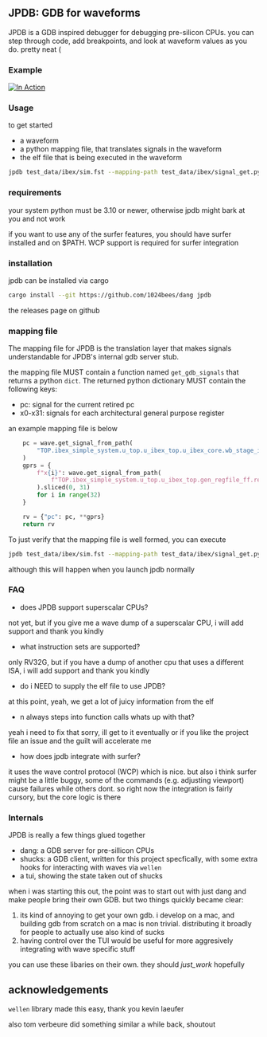 JPDB: GDB for waveforms
-----------------------

JPDB is a GDB inspired debugger for debugging pre-silicon CPUs. you can step through code, add breakpoints, and look at waveform values as you do. pretty neat (

### Example

[![In Action](https://img.youtube.com/vi/EOo1aG_wcJg/0.jpg)](https://www.youtube.com/watch?v=EOo1aG_wcJg)


### Usage

to get started 

* a waveform 
* a python mapping file, that translates signals in the waveform
* the elf file that is being executed in the waveform

```bash
jpdb test_data/ibex/sim.fst --mapping-path test_data/ibex/signal_get.py
```
### requirements

your system python must be 3.10 or newer, otherwise jpdb might bark at you and not work

if you want to use any of the surfer features, you should have surfer installed and on $PATH. WCP support is required for surfer integration

### installation 

jpdb can be installed via cargo 

```bash 
cargo install --git https://github.com/1024bees/dang jpdb
```

the releases page on github


### mapping file

The mapping file for JPDB is the translation layer that makes signals
understandable for JPDB's internal gdb server stub. 

the mapping file MUST contain a function named `get_gdb_signals` that returns a
python `dict`. The returned python dictionary MUST contain the following keys:
* pc: signal for the current retired pc
* x0-x31: signals for each architectural general purpose register


an example mapping file is below
```python def get_gdb_signals(wave: Waveform) -> Dict[str, Signal]:
    pc = wave.get_signal_from_path(
        "TOP.ibex_simple_system.u_top.u_ibex_top.u_ibex_core.wb_stage_i.pc_wb_o"
    )
    gprs = {
        f"x{i}": wave.get_signal_from_path(
            f"TOP.ibex_simple_system.u_top.u_ibex_top.gen_regfile_ff.register_file_i.rf_reg.[{i}]"
        ).sliced(0, 31)
        for i in range(32)
    }

    rv = {"pc": pc, **gprs}
    return rv
```

To just verify that the mapping file is well formed, you can execute 

```bash
jpdb test_data/ibex/sim.fst --mapping-path test_data/ibex/signal_get.py --verify-only
```
although this will happen when you launch jpdb normally



### FAQ

* does JPDB support superscalar CPUs?

not yet, but if you give me a wave dump of a superscalar CPU, i will add support
and thank you kindly

* what instruction sets are supported?

only RV32G, but if you have a dump of another cpu that uses a different ISA, i will add
support and thank you kindly

* do i NEED to supply the elf file to use JPDB? 

at this point, yeah, we get a lot of juicy information from the elf

* n always steps into function calls whats up with that?

yeah i need to fix that sorry, ill get to it eventually or if you like the project file an issue and the guilt will accelerate me

* how does jpdb integrate with surfer? 

it uses the wave control protocol (WCP) which is nice. but also i think surfer might be a little buggy, some of the commands (e.g. adjusting viewport) cause failures while others dont. so right now the integration is fairly cursory, but the core logic is there


### Internals 

JPDB is really a few things glued together 

* dang: a GDB server for pre-sillicon CPUs
* shucks: a GDB client, written for this project specfically, with some extra hooks for interacting with waves via `wellen`
* a tui, showing the state taken out of shucks

when i was starting this out, the point was to start out with just dang and make people bring their own GDB. but two things quickly became clear: 

1. its kind of annoying to get your own gdb. i develop on a mac, and building gdb from scratch on a mac is non trivial. distributing it broadly for people to actually use also kind of sucks
2. having control over the TUI would be useful for more aggresively integrating with wave specific stuff

you can use these libaries on their own. they should _just_work_ hopefully

## acknowledgements

`wellen` library made this easy, thank you kevin laeufer

also tom verbeure did something similar a while back, shoutout
